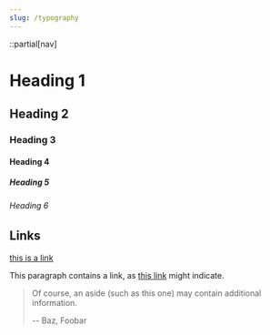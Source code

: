 ```yaml
---
slug: /typography
---
```


::partial[nav]

# Heading 1

## Heading 2

### Heading 3

#### Heading 4

##### Heading 5

###### Heading 6

## Links

[this is a link](/typography)

This paragraph contains a link, as [this link](/typography) might indicate.

> Of course, an aside (such as this one) may contain additional information.
>
> -- Baz, Foobar
